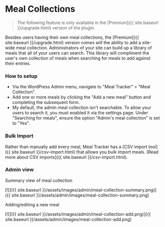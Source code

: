 # Meal Collections

> The following feature is only available in the [Premium]({{ site.baseurl }}/upgrade.html) version of the plugin.

Besides users having their own meal collections, the [Premium]({{ site.baseurl }}/upgrade.html) version comes will the ability to add a site-wide meal collection. Administrators of your site can build up a library of meals that all of your users can search. This library will compliment the user's own collection of meals when searching for meals to add against their entries.

### How to setup

- Via the WordPress Admin menu, navigate to "Meal Tracker" > "Meal Collection".
- Add one or more meals by clicking the "Add a new meal" button and completing the subsequent form.
- My default, the admin meal collection isn't searchable. To allow your users to search it, you must enabled it via the settings page. Under "Searching for meals", ensure the option "Admin's meal collection" is set to "Yes".

### Bulk Import

Rather than manually add every meal, Meal Tracker has a [CSV import tool]({{ site.baseurl }}/csv-import.html) that allows you bulk import meals. [Read more about CSV imports]({{ site.baseurl }}/csv-import.html).

### Admin view

Summary view of meal collection

[![]({{ site.baseurl }}/assets/images/admin/meal-collection-summary.png)]({{ site.baseurl }}/assets/admin/images/meal-collection-summary.png) 

Adding/editing a new meal

[![]({{ site.baseurl }}/assets/images/admin/meal-collection-add.png)]({{ site.baseurl }}/assets/admin/images/meal-collection-add.png) 

